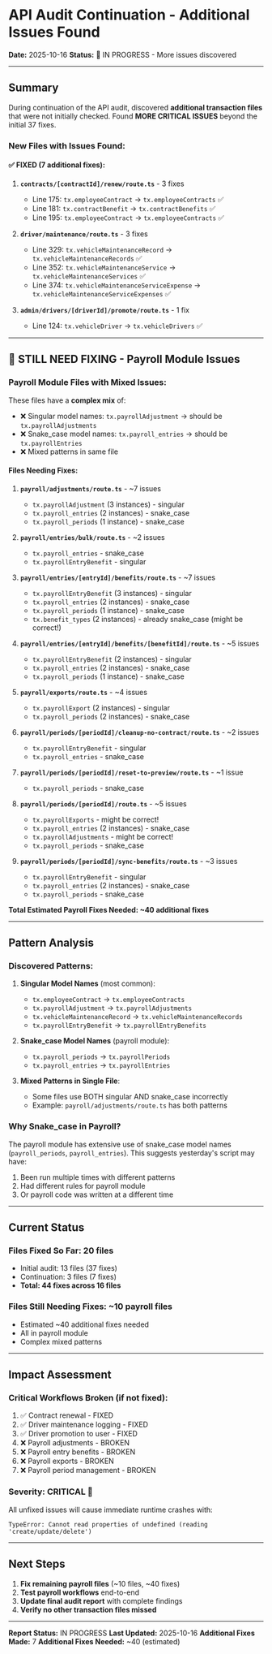 # API Audit Continuation - Additional Issues Found
**Date:** 2025-10-16
**Status:** 🔴 IN PROGRESS - More issues discovered

---

## Summary

During continuation of the API audit, discovered **additional transaction files** that were not initially checked. Found **MORE CRITICAL ISSUES** beyond the initial 37 fixes.

### New Files with Issues Found:

#### ✅ **FIXED (7 additional fixes)**:
1. **`contracts/[contractId]/renew/route.ts`** - 3 fixes
   - Line 175: `tx.employeeContract` → `tx.employeeContracts` ✅
   - Line 181: `tx.contractBenefit` → `tx.contractBenefits` ✅
   - Line 195: `tx.employeeContract` → `tx.employeeContracts` ✅

2. **`driver/maintenance/route.ts`** - 3 fixes
   - Line 329: `tx.vehicleMaintenanceRecord` → `tx.vehicleMaintenanceRecords` ✅
   - Line 352: `tx.vehicleMaintenanceService` → `tx.vehicleMaintenanceServices` ✅
   - Line 374: `tx.vehicleMaintenanceServiceExpense` → `tx.vehicleMaintenanceServiceExpenses` ✅

3. **`admin/drivers/[driverId]/promote/route.ts`** - 1 fix
   - Line 124: `tx.vehicleDriver` → `tx.vehicleDrivers` ✅

---

## 🔴 **STILL NEED FIXING** - Payroll Module Issues

### Payroll Module Files with Mixed Issues:
These files have a **complex mix** of:
- ❌ Singular model names: `tx.payrollAdjustment` → should be `tx.payrollAdjustments`
- ❌ Snake_case model names: `tx.payroll_entries` → should be `tx.payrollEntries`
- ❌ Mixed patterns in same file

#### Files Needing Fixes:

1. **`payroll/adjustments/route.ts`** - ~7 issues
   - `tx.payrollAdjustment` (3 instances) - singular
   - `tx.payroll_entries` (2 instances) - snake_case
   - `tx.payroll_periods` (1 instance) - snake_case

2. **`payroll/entries/bulk/route.ts`** - ~2 issues
   - `tx.payroll_entries` - snake_case
   - `tx.payrollEntryBenefit` - singular

3. **`payroll/entries/[entryId]/benefits/route.ts`** - ~7 issues
   - `tx.payrollEntryBenefit` (3 instances) - singular
   - `tx.payroll_entries` (2 instances) - snake_case
   - `tx.payroll_periods` (1 instance) - snake_case
   - `tx.benefit_types` (2 instances) - already snake_case (might be correct!)

4. **`payroll/entries/[entryId]/benefits/[benefitId]/route.ts`** - ~5 issues
   - `tx.payrollEntryBenefit` (2 instances) - singular
   - `tx.payroll_entries` (2 instances) - snake_case
   - `tx.payroll_periods` (1 instance) - snake_case

5. **`payroll/exports/route.ts`** - ~4 issues
   - `tx.payrollExport` (2 instances) - singular
   - `tx.payroll_periods` (2 instances) - snake_case

6. **`payroll/periods/[periodId]/cleanup-no-contract/route.ts`** - ~2 issues
   - `tx.payrollEntryBenefit` - singular
   - `tx.payroll_entries` - snake_case

7. **`payroll/periods/[periodId]/reset-to-preview/route.ts`** - ~1 issue
   - `tx.payroll_periods` - snake_case

8. **`payroll/periods/[periodId]/route.ts`** - ~5 issues
   - `tx.payrollExports` - might be correct!
   - `tx.payroll_entries` (2 instances) - snake_case
   - `tx.payrollAdjustments` - might be correct!
   - `tx.payroll_periods` - snake_case

9. **`payroll/periods/[periodId]/sync-benefits/route.ts`** - ~3 issues
   - `tx.payrollEntryBenefit` - singular
   - `tx.payroll_entries` (2 instances) - snake_case
   - `tx.payroll_periods` - snake_case

**Total Estimated Payroll Fixes Needed: ~40 additional fixes**

---

## Pattern Analysis

### Discovered Patterns:

1. **Singular Model Names** (most common):
   - `tx.employeeContract` → `tx.employeeContracts`
   - `tx.payrollAdjustment` → `tx.payrollAdjustments`
   - `tx.vehicleMaintenanceRecord` → `tx.vehicleMaintenanceRecords`
   - `tx.payrollEntryBenefit` → `tx.payrollEntryBenefits`

2. **Snake_case Model Names** (payroll module):
   - `tx.payroll_periods` → `tx.payrollPeriods`
   - `tx.payroll_entries` → `tx.payrollEntries`

3. **Mixed Patterns in Single File**:
   - Some files use BOTH singular AND snake_case incorrectly
   - Example: `payroll/adjustments/route.ts` has both patterns

### Why Snake_case in Payroll?
The payroll module has extensive use of snake_case model names (`payroll_periods`, `payroll_entries`). This suggests yesterday's script may have:
1. Been run multiple times with different patterns
2. Had different rules for payroll module
3. Or payroll code was written at a different time

---

## Current Status

### Files Fixed So Far: **20 files**
- Initial audit: 13 files (37 fixes)
- Continuation: 3 files (7 fixes)
- **Total: 44 fixes across 16 files**

### Files Still Needing Fixes: **~10 payroll files**
- Estimated ~40 additional fixes needed
- All in payroll module
- Complex mixed patterns

---

## Impact Assessment

### Critical Workflows Broken (if not fixed):
1. ✅ Contract renewal - FIXED
2. ✅ Driver maintenance logging - FIXED
3. ✅ Driver promotion to user - FIXED
4. ❌ Payroll adjustments - BROKEN
5. ❌ Payroll entry benefits - BROKEN
6. ❌ Payroll exports - BROKEN
7. ❌ Payroll period management - BROKEN

### Severity: **CRITICAL 🔴**
All unfixed issues will cause immediate runtime crashes with:
```
TypeError: Cannot read properties of undefined (reading 'create/update/delete')
```

---

## Next Steps

1. **Fix remaining payroll files** (~10 files, ~40 fixes)
2. **Test payroll workflows** end-to-end
3. **Update final audit report** with complete findings
4. **Verify no other transaction files missed**

---

**Report Status:** IN PROGRESS
**Last Updated:** 2025-10-16
**Additional Fixes Made:** 7
**Additional Fixes Needed:** ~40 (estimated)
